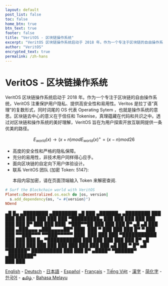 ```yaml
---
layout: default
post_list: false
toc: false
home_btn: true
btn_text: true
footer: false
title: "VeritOS - 区块链操作系统"
excerpt: "VeritOS 区块链操作系统启动于 2018 年。作为一个专注于区块链的自由操作系统，VeritOS 注重保护用户隐私、提供高安全性和易用性，并旨在为用户探索开放互联网提供一条优美的路径。"
author: "VeritOS"
encrypted_text: true
permalink: /zh-hans
---
```


# VeritOS - 区块链操作系统

VeritOS 区块链操作系统启动于 2018 年。作为一个专注于区块链的自由操作系统，VeritOS 注重保护用户隐私、提供高安全性和易用性。Veritos 是拉丁语“真理”的复数形式，同时词尾的 OS 代表 Operating Sytem ，也就是操作系统的意思。区块链去中心的意义在于信任和 Tokenise，真理蕴藏在代码和共识之中。透过对区块链和操作系统的美好理解，VeritOS 旨在为用户探索开放互联网提供一条优美的路径。

$$
E_{world}(x)\rightarrow (x+n) mod E_{world}(x)^{+} = (x-n) mod 26 
$$

* 高度的安全性和严格的隐私保障。
* 充分的易用性，非技术用户同样得心应手。
* 面向区块链的自定向下用户体验设计。
* 联系 VeritOS 团队 (加密 Token: 5147): 
  <p class="encrypted" id="ZER7V3r2Ps+rj3HROaB2LAQb1Zxdbzb4qS9VA/mKsq7QmWR+x8Bg==">本段内容加密，请在页面顶端输入 Token 来解密查阅.</p>

```ruby
# Surf the Blockchain world with VeritOS
Planet::Decentralized.os.each do |os, version|
  s.add_dependency(os, "= #{version}")
NOend
```

   ▄█    █▄     ▄████████    ▄████████  ▄█      ███      ▄██████▄     ▄████████ 
  ███    ███   ███    ███   ███    ███ ███  ▀█████████▄ ███    ███   ███    ███ 
  ███    ███   ███    █▀    ███    ███ ███▌    ▀███▀▀██ ███    ███   ███    █▀  ▄█  ▄█ 
  ███    ███  ▄███▄▄▄      ▄███▄▄▄▄██▀ ███▌     ███   ▀ ███    ███   ███          █▀   ▀
  ███    ███ ▀▀███▀▀▀     ▀▀███▀▀▀▀▀   ███▌     ███     ███    ███ ▀███████████ 
  ███    ███   ███    █▄  ▀███████████ ███      ███     ███    ███          ███    █▀  ▄█  
  ███    ███   ███    ███   ███    ███ ███      ███     ███    ███    ▄█    ███   ▀  █▀  ▄█  
   ▀██████▀    ██████████   ███    ███ █▀      ▄████▀    ▀██████▀   ▄████████▀  
                                                                                                                                                                                                                                          ███    ███                                                                       


[English](https://veritos.org/) - [Deutsch](de) - [日本語](ja) - [Español](es) - [Français](fr) - [Tiếng Việt](vi) - [漢字](zh-hant) - [简化字](zh-hans) - [한국어](ko) - [தமிழ் ](ta) - [Bahasa Melayu](ms)

